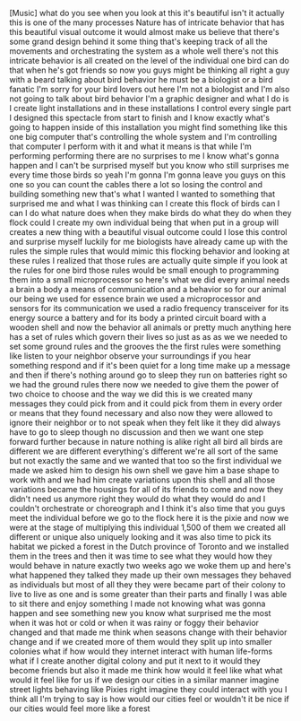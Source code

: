 
[Music]
what do you see when you look at this
it&#39;s beautiful isn&#39;t it
actually this is one of the many
processes Nature has of intricate
behavior that has this beautiful visual
outcome it would almost make us believe
that there&#39;s some grand design behind it
some thing that&#39;s keeping track of all
the movements and orchestrating the
system as a whole well there&#39;s not this
intricate behavior is all created on the
level of the individual one bird can do
that when he&#39;s got friends
so now you guys might be thinking all
right a guy with a beard talking about
bird behavior he must be a biologist or
a bird fanatic I&#39;m sorry for your bird
lovers out here I&#39;m not a biologist and
I&#39;m also not going to talk about bird
behavior I&#39;m a graphic designer
and what I do is I create light
installations and in these installations
I control every single part I designed
this spectacle from start to finish and
I know exactly what&#39;s going to happen
inside of this installation you might
find something like this one big
computer that&#39;s controlling the whole
system and I&#39;m controlling that computer
I perform with it and what it means is
that while I&#39;m performing performing
there are no surprises to me I know
what&#39;s gonna happen and I can&#39;t be
surprised myself but you know who still
surprises me every time those birds so
yeah I&#39;m gonna I&#39;m gonna leave you guys
on this one so you can count the cables
there a lot so losing the control and
building something new that&#39;s what I
wanted I wanted to something that
surprised me and what I was thinking
can I create this flock of birds can I
can I do what nature does when they make
birds do what they do when they flock
could I create my own individual being
that when put in a group will creates a
new thing with a beautiful visual
outcome could I lose this control and
surprise myself
luckily for me biologists have already
came up with the rules the simple rules
that would mimic this flocking behavior
and looking at these rules I realized
that those rules are actually quite
simple if you look at the rules for one
bird those rules would be small enough
to programming them into a small
microprocessor so here&#39;s what we did
every animal needs a brain a body a
means of communication and a behavior so
for our animal our being we used for
essence brain we used a microprocessor
and sensors for its communication we
used a radio frequency transceiver for
its energy source a battery and for its
body a printed circuit board with a
wooden shell and now the behavior all
animals or pretty much anything here has
a set of rules which govern their lives
so just as as as we we needed to set
some ground rules and the grooves the
the first rules were something like
listen to your neighbor observe your
surroundings if you hear something
respond and if it&#39;s been quiet for a
long time make up a message and then if
there&#39;s nothing around go to sleep they
run on batteries right so we had the
ground rules there now we needed to give
them the power of two choice to choose
and the way we did this is we created
many messages they could pick from and
it could pick from them in every order
or means that they found necessary and
also now they were allowed to ignore
their neighbor or to not speak when they
felt like it they did always have to go
to sleep though
no discussion and then we want one step
forward further because in nature
nothing is alike right all bird all
birds are different we are different
everything&#39;s different we&#39;re all sort of
the same but not exactly the same and we
wanted that too so the first individual
we made we asked him to design his own
shell
we gave him a base shape to work with
and we had him create variations upon
this shell and all those variations
became the housings for all of its
friends to come and now they didn&#39;t need
us anymore
right they would do what they would do
and I couldn&#39;t orchestrate or
choreograph and I think it&#39;s also time
that you guys meet the individual before
we go to the flock here it is the pixie
and now we were at the stage of
multiplying this individual 1,500 of
them we created all different or unique
also uniquely looking and it was also
time to pick its habitat we picked a
forest in the Dutch province of Toronto
and we installed them in the trees and
then it was time to see what they would
how they would behave in nature exactly
two weeks ago we woke them up and here&#39;s
what happened
they talked they made up their own
messages they behaved as individuals but
most of all they they were became part
of their colony to live to live as one
and is some greater than their parts and
finally I was able to sit there and
enjoy something I made not knowing what
was gonna happen and see something new
you know what surprised me the most when
it was hot or cold or when it was rainy
or foggy their behavior changed and that
made me think when seasons change with
their behavior change and if we created
more of them would they split up into
smaller colonies what if how would they
internet interact with human life-forms
what if I create another digital colony
and put it next to it would they become
friends but also it made me think how
would it feel like what what would it
feel like for us if we design our cities
in a similar manner
imagine street lights behaving like
Pixies right imagine they could interact
with you I think all I&#39;m trying to say
is how would our cities feel or wouldn&#39;t
it be nice if our cities would feel more
like a forest
